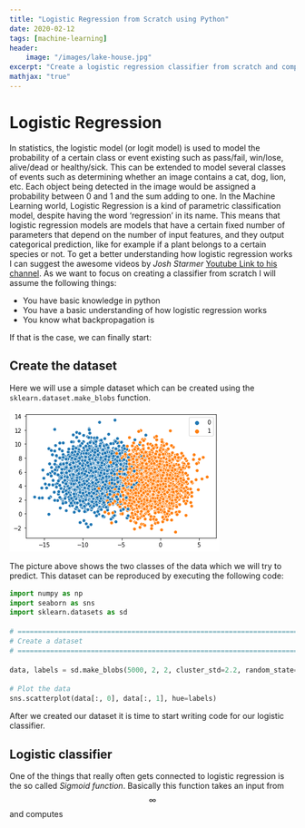 ```yaml
---
title: "Logistic Regression from Scratch using Python"
date: 2020-02-12
tags: [machine-learning]
header:
    image: "/images/lake-house.jpg"
excerpt: "Create a logistic regression classifier from scratch and compare it to the sklearn version."
mathjax: "true"
---
```


# Logistic Regression

In statistics, the logistic model (or logit model) is used to model the probability of a certain class or event existing such as pass/fail, win/lose, alive/dead or healthy/sick. This can be extended to model several classes of events such as determining whether an image contains a cat, dog, lion, etc. Each object being detected in the image would be assigned a probability between 0 and 1 and the sum adding to one. In the Machine Learning world, Logistic Regression is a kind of parametric classification model, despite having the word ‘regression’ in its name.
This means that logistic regression models are models that have a certain fixed number of parameters that depend on the number of input features, and they output categorical prediction, like for example if a plant belongs to a certain species or not. To get a better understanding how logistic regression works I can suggest the awesome videos by *Josh Starmer* [Youtube Link to his channel](https://www.youtube.com/user/joshstarmer). As we want to focus on creating a classifier from scratch I will assume the following things:

* You have basic knowledge in python
* You have a basic understanding of how logistic regression works
* You know what backpropagation is

If that is the case, we can finally start:

## Create the dataset

Here we will use a simple dataset which can be created using the `sklearn.dataset.make_blobs` function.

![Logistic Regression dataset](/images/log-regression/data.png)

The picture above shows the two classes of the data which we will try to predict. This dataset can be reproduced by executing the following code:

```python
import numpy as np
import seaborn as sns
import sklearn.datasets as sd

# =============================================================================
# Create a dataset
# =============================================================================

data, labels = sd.make_blobs(5000, 2, 2, cluster_std=2.2, random_state=7) 

# Plot the data
sns.scatterplot(data[:, 0], data[:, 1], hue=labels)
```

After we created our dataset it is time to start writing code for our logistic classifier.

## Logistic classifier

One of the things that really often gets connected to logistic regression is the so called *Sigmoid function*. Basically this function takes an input from $$\infty$$ and computes 